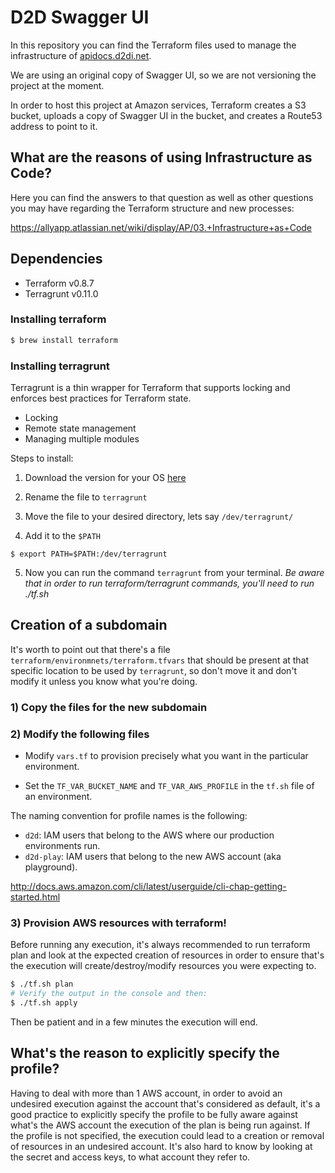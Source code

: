 # D2D Swagger UI
In this repository you can find the Terraform files used to manage the infrastructure of [apidocs.d2di.net](http://apidocs.d2di.net/).

We are using an original copy of Swagger UI, so we are not versioning the project at the moment.

In order to host this project at Amazon services, Terraform creates a S3 bucket, uploads a copy of Swagger UI in the bucket, and creates a Route53 address to point to it.

## What are the reasons of using Infrastructure as Code?

Here you can find the answers to that question as well as other questions you may have regarding the Terraform structure and new processes:

https://allyapp.atlassian.net/wiki/display/AP/03.+Infrastructure+as+Code

## Dependencies

- Terraform v0.8.7
- Terragrunt v0.11.0

### Installing terraform

```bash
$ brew install terraform
```

### Installing terragrunt

Terragrunt is a thin wrapper for Terraform that supports locking and enforces best practices for Terraform state.

- Locking
- Remote state management
- Managing multiple modules

Steps to install:

1. Download the version for your OS [here](https://github.com/gruntwork-io/terragrunt/releases)

2. Rename the file to `terragrunt`

3. Move the file to your desired directory, lets say `/dev/terragrunt/`

4. Add it to the `$PATH`
```
$ export PATH=$PATH:/dev/terragrunt
```

5. Now you can run the command `terragrunt` from your terminal.
   _Be aware that in order to run terraform/terragrunt commands, you'll need to run *./tf.sh <action>*_



## Creation of a subdomain

It's worth to point out that there's a file `terraform/environmnets/terraform.tfvars` that should be present at that
specific location to be used by `terragrunt`, so don't move it and don't modify it unless you know what you're doing.

### 1) Copy the files for the new subdomain


### 2) Modify the following files

- Modify `vars.tf` to provision precisely what you want in the particular environment.

- Set the `TF_VAR_BUCKET_NAME` and `TF_VAR_AWS_PROFILE` in the `tf.sh` file of an environment.

The naming convention for profile names is the following:

- `d2d`: IAM users that belong to the AWS where our production environments run.
- `d2d-play`: IAM users that belong to the new AWS account (aka playground).

http://docs.aws.amazon.com/cli/latest/userguide/cli-chap-getting-started.html

### 3) Provision AWS resources with terraform!

Before running any execution, it's always recommended to run terraform plan and look at the expected creation of resources in
order to ensure that's the execution will create/destroy/modify resources you were expecting to.

```bash
$ ./tf.sh plan
# Verify the output in the console and then:
$ ./tf.sh apply
```
Then be patient and in a few minutes the execution will end.


## What's the reason to explicitly specify the profile?

Having to deal with more than 1 AWS account, in order to avoid an undesired execution against the account that's considered as default,
it's a good practice to explicitly specify the profile to be fully aware against what's the AWS account the execution of the plan is being run against.
If the profile is not specified, the execution could lead to a creation or removal of resources in an undesired account.
It's also hard to know by looking at the secret and access keys, to what account they refer to.
